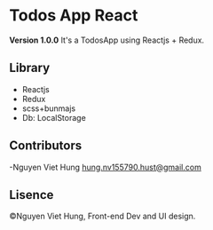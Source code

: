 # Todos App React
**Version 1.0.0**
 It's a TodosApp using Reactjs + Redux.
## Library
- Reactjs
- Redux
- scss+bunmajs
- Db: LocalStorage
## Contributors
-Nguyen Viet Hung <hung.nv155790.hust@gmail.com>
## Lisence
©Nguyen Viet Hung, Front-end Dev and UI design.